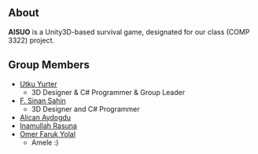 About
-----
**AISUO** is a Unity3D-based survival game, designated for our class (COMP 3322) project.

Group Members
-------------
- [Utku Yurter](https://utkuyurter.github.io)
  * 3D Designer & C# Programmer & Group Leader
- [F. Sinan Sahin](https://github.com/fsinan)
  * 3D Designer and C# Programmer
- [Alican Aydogdu](https://alicanaydogdu.github.io)
- [Inamullah Rasuna](https://irasuna.github.io)
- [Omer Faruk Yolal](https://oyolal.github.io)
  * Amele :)
